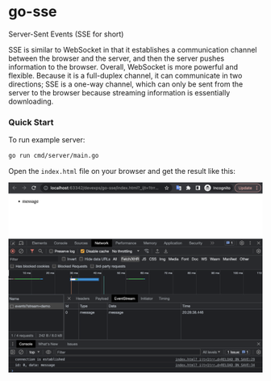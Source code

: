 # go-sse
Server-Sent Events (SSE for short)

SSE is similar to WebSocket in that it establishes a communication channel between the browser and the server, and then the server pushes information to the browser. Overall, WebSocket is more powerful and flexible. Because it is a full-duplex channel, it can communicate in two directions; SSE is a one-way channel, which can only be sent from the server to the browser because streaming information is essentially downloading.

### Quick Start
To run example server:

```bash
go run cmd/server/main.go
```

Open the `index.html` file on your browser and get the result like this:

![demo](Screenshot.png)